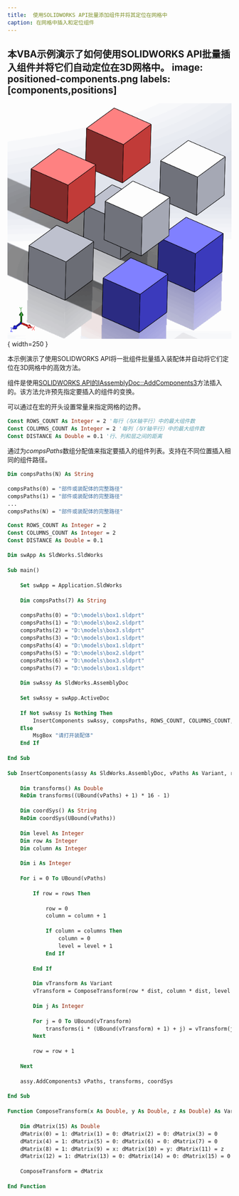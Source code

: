 ```yaml
---
title:  使用SOLIDWORKS API批量添加组件并将其定位在网格中
caption: 在网格中插入和定位组件
---
```

 本VBA示例演示了如何使用SOLIDWORKS API批量插入组件并将它们自动定位在3D网格中。
image: positioned-components.png
labels: [components,positions]
---
![Components inserted into 2 x 2 x 2 grid](positioned-components.png){ width=250 }

本示例演示了使用SOLIDWORKS API将一批组件批量插入装配体并自动将它们定位在3D网格中的高效方法。

组件是使用[SOLIDWORKS API的IAssemblyDoc::AddComponents3](https://help.solidworks.com/2011/English/api/sldworksapi/SolidWorks.Interop.sldworks~SolidWorks.Interop.sldworks.IAssemblyDoc~AddComponents3.html)方法插入的。该方法允许预先指定要插入的组件的变换。

可以通过在宏的开头设置常量来指定网格的边界。

~~~ vb
Const ROWS_COUNT As Integer = 2 '每行（与X轴平行）中的最大组件数
Const COLUMNS_COUNT As Integer = 2 '每列（与Y轴平行）中的最大组件数
Const DISTANCE As Double = 0.1 '行、列和层之间的距离
~~~

通过为*compsPaths*数组分配值来指定要插入的组件列表。支持在不同位置插入相同的组件路径。

~~~ vb
Dim compsPaths(N) As String
    
compsPaths(0) = "部件或装配体的完整路径"
compsPaths(1) = "部件或装配体的完整路径"
...
compsPaths(N) = "部件或装配体的完整路径"
~~~

~~~ vb
Const ROWS_COUNT As Integer = 2
Const COLUMNS_COUNT As Integer = 2
Const DISTANCE As Double = 0.1

Dim swApp As SldWorks.SldWorks

Sub main()

    Set swApp = Application.SldWorks
    
    Dim compsPaths(7) As String
    
    compsPaths(0) = "D:\models\box1.sldprt"
    compsPaths(1) = "D:\models\box2.sldprt"
    compsPaths(2) = "D:\models\box3.sldprt"
    compsPaths(3) = "D:\models\box1.sldprt"
    compsPaths(4) = "D:\models\box1.sldprt"
    compsPaths(5) = "D:\models\box2.sldprt"
    compsPaths(6) = "D:\models\box3.sldprt"
    compsPaths(7) = "D:\models\box1.sldprt"
    
    Dim swAssy As SldWorks.AssemblyDoc
    
    Set swAssy = swApp.ActiveDoc
    
    If Not swAssy Is Nothing Then
        InsertComponents swAssy, compsPaths, ROWS_COUNT, COLUMNS_COUNT, DISTANCE
    Else
        MsgBox "请打开装配体"
    End If
    
End Sub

Sub InsertComponents(assy As SldWorks.AssemblyDoc, vPaths As Variant, rows As Integer, columns As Integer, dist As Double)
    
    Dim transforms() As Double
    ReDim transforms((UBound(vPaths) + 1) * 16 - 1)
    
    Dim coordSys() As String
    ReDim coordSys(UBound(vPaths))
    
    Dim level As Integer
    Dim row As Integer
    Dim column As Integer
    
    Dim i As Integer
    
    For i = 0 To UBound(vPaths)
        
        If row = rows Then
            
            row = 0
            column = column + 1
            
            If column = columns Then
                column = 0
                level = level + 1
            End If
        
        End If
        
        Dim vTransform As Variant
        vTransform = ComposeTransform(row * dist, column * dist, level * dist)
        
        Dim j As Integer
        
        For j = 0 To UBound(vTransform)
            transforms(i * (UBound(vTransform) + 1) + j) = vTransform(j)
        Next
        
        row = row + 1
        
    Next
    
    assy.AddComponents3 vPaths, transforms, coordSys
    
End Sub

Function ComposeTransform(x As Double, y As Double, z As Double) As Variant
    
    Dim dMatrix(15) As Double
    dMatrix(0) = 1: dMatrix(1) = 0: dMatrix(2) = 0: dMatrix(3) = 0
    dMatrix(4) = 1: dMatrix(5) = 0: dMatrix(6) = 0: dMatrix(7) = 0
    dMatrix(8) = 1: dMatrix(9) = x: dMatrix(10) = y: dMatrix(11) = z
    dMatrix(12) = 1: dMatrix(13) = 0: dMatrix(14) = 0: dMatrix(15) = 0
    
    ComposeTransform = dMatrix
    
End Function
~~~